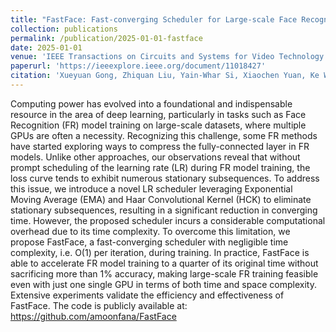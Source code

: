 ```yaml
---
title: "FastFace: Fast-converging Scheduler for Large-scale Face Recognition Training with One GPU"
collection: publications
permalink: /publication/2025-01-01-fastface
date: 2025-01-01
venue: 'IEEE Transactions on Circuits and Systems for Video Technology'
paperurl: 'https://ieeexplore.ieee.org/document/11018427'
citation: 'Xueyuan Gong, Zhiquan Liu, Yain-Whar Si, Xiaochen Yuan, Ke Wang, Xiaoxiang Liu, and Xinyuan Zhang*, FastFace: Fast-converging Scheduler for Large-scale Face Recognition Training with One GPU, IEEE Transactions on Circuits and Systems for Video Technology (TCSVT), 2025.'
---
```


Computing power has evolved into a foundational and indispensable resource in the area of deep learning, particularly in tasks such as Face Recognition (FR) model training on large-scale datasets, where multiple GPUs are often a necessity. Recognizing this challenge, some FR methods have started exploring ways to compress the fully-connected layer in FR models. Unlike other approaches, our observations reveal that without prompt scheduling of the learning rate (LR) during FR model training, the loss curve tends to exhibit numerous stationary subsequences. To address this issue, we introduce a novel LR scheduler leveraging Exponential Moving Average (EMA) and Haar Convolutional Kernel (HCK) to eliminate stationary subsequences, resulting in a significant reduction in converging time. However, the proposed scheduler incurs a considerable computational overhead due to its time complexity. To overcome this limitation, we propose FastFace, a fast-converging scheduler with negligible time complexity, i.e. O(1) per iteration, during training. In practice, FastFace is able to accelerate FR model training to a quarter of its original time without sacrificing more than 1% accuracy, making large-scale FR training feasible even with just one single GPU in terms of both time and space complexity. Extensive experiments validate the efficiency and effectiveness of FastFace. The code is publicly available at: https://github.com/amoonfana/FastFace